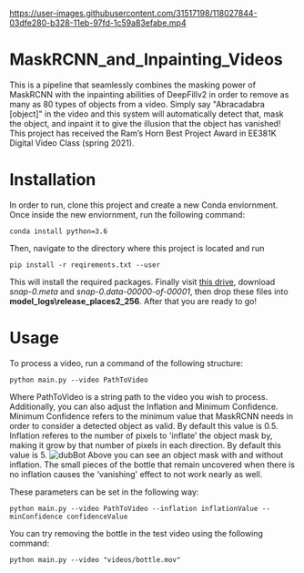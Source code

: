 
https://user-images.githubusercontent.com/31517198/118027844-03dfe280-b328-11eb-97fd-1c59a83efabe.mp4

# MaskRCNN_and_Inpainting_Videos
This is a pipeline that seamlessly combines the masking power of MaskRCNN with the inpainting abilities of DeepFillv2 in order to remove as many as 80 types of objects from a video. Simply say "Abracadabra [object]" in the video and this system will automatically detect that, mask the object, and inpaint it to give the illusion that the object has vanished! This project has received the Ram’s Horn Best Project Award in EE381K Digital Video Class (spring 2021).
# Installation
In order to run, clone this project and create a new Conda enviornment. Once inside the new enviornment, run the following command:
```
conda install python=3.6
```
Then, navigate to the directory where this project is located and run
```
pip install -r reqirements.txt --user
```
This will install the required packages. Finally visit [this drive](https://drive.google.com/drive/folders/1y7Irxm3HSHGvp546hZdAZwuNmhLUVcjO), download *snap-0.meta* and *snap-0.data-00000-of-00001*, then drop these files into **model_logs\release_places2_256**.
After that you are ready to go!
# Usage
To process a video, run a command of the following structure:
```
python main.py --video PathToVideo
```
Where PathToVideo is a string path to the video you wish to process. Additionally, you can also adjust the Inflation and Minimum Confidence. Minimum Confidence refers to the minimum value that MaskRCNN needs in order to consider a detected object as valid. By default this value is 0.5. Inflation referes to the number of pixels to 'inflate' the object mask by, making it grow by that number of pixels in each direction. By default this value is 5. 
![dubBot](https://user-images.githubusercontent.com/31517198/118028235-781a8600-b328-11eb-824c-3e61d367fa72.png)
Above you can see an object mask with and without inflation. The small pieces of the bottle that remain uncovered when there is no inflation causes the 'vanishing' effect to not work nearly as well.

These parameters can be set in the following way:
```
python main.py --video PathToVideo --inflation inflationValue --minConfidence confidenceValue
```

You can try removing the bottle in the test video using the following command:
```
python main.py --video "videos/bottle.mov"
```
